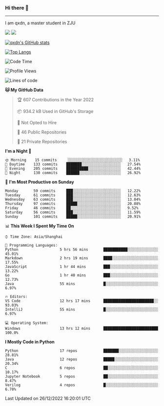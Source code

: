 ### Hi there 👋
---

I am qxdn, a master student in ZJU

[![](https://img.shields.io/badge/blog-qxdn-brightgreen?style=for-the-badge&logo=hexo)](https://qianxu.run) [![](https://img.shields.io/badge/bilibili-qxdn-ff69b4?style=for-the-badge&logo=Bilibili)](https://space.bilibili.com/11674667)


[![qxdn's GitHub stats](https://github-readme-stats.vercel.app/api?username=qxdn&count_private=true&show_icons=true)](https://github.com/qxdn)

[![Top Langs](https://github-readme-stats.vercel.app/api/top-langs/?username=qxdn&layout=compact)](https://github.com/qxdn)

<!--START_SECTION:waka-->
![Code Time](http://img.shields.io/badge/Code%20Time-702%20hrs%2045%20mins-blue)

![Profile Views](http://img.shields.io/badge/Profile%20Views-31-blue)

![Lines of code](https://img.shields.io/badge/From%20Hello%20World%20I%27ve%20Written-1%20Million%20lines%20of%20code-blue)

**🐱 My GitHub Data** 

> 🏆 607 Contributions in the Year 2022
 > 
> 📦 934.2 kB Used in GitHub's Storage 
 > 
> 🚫 Not Opted to Hire
 > 
> 📜 46 Public Repositories 
 > 
> 🔑 21 Private Repositories  
 > 
**I'm a Night 🦉** 

```text
🌞 Morning    15 commits     ░░░░░░░░░░░░░░░░░░░░░░░░░   3.11% 
🌆 Daytime    133 commits    ███████░░░░░░░░░░░░░░░░░░   27.54% 
🌃 Evening    205 commits    ██████████░░░░░░░░░░░░░░░   42.44% 
🌙 Night      130 commits    ██████░░░░░░░░░░░░░░░░░░░   26.92%

```
📅 **I'm Most Productive on Sunday** 

```text
Monday       59 commits     ███░░░░░░░░░░░░░░░░░░░░░░   12.22% 
Tuesday      61 commits     ███░░░░░░░░░░░░░░░░░░░░░░   12.63% 
Wednesday    63 commits     ███░░░░░░░░░░░░░░░░░░░░░░   13.04% 
Thursday     97 commits     █████░░░░░░░░░░░░░░░░░░░░   20.08% 
Friday       46 commits     ██░░░░░░░░░░░░░░░░░░░░░░░   9.52% 
Saturday     56 commits     ███░░░░░░░░░░░░░░░░░░░░░░   11.59% 
Sunday       101 commits    █████░░░░░░░░░░░░░░░░░░░░   20.91%

```


📊 **This Week I Spent My Time On** 

```text
⌚︎ Time Zone: Asia/Shanghai

💬 Programming Languages: 
Python                   5 hrs 56 mins       ███████████░░░░░░░░░░░░░░   45.01% 
Markdown                 2 hrs 19 mins       ████░░░░░░░░░░░░░░░░░░░░░   17.55% 
JavaScript               1 hr 44 mins        ███░░░░░░░░░░░░░░░░░░░░░░   13.22% 
Go                       1 hr 40 mins        ███░░░░░░░░░░░░░░░░░░░░░░   12.73% 
Java                     55 mins             █░░░░░░░░░░░░░░░░░░░░░░░░   6.97%

🔥 Editors: 
VS Code                  12 hrs 17 mins      ███████████████████████░░   93.03% 
IntelliJ                 55 mins             █░░░░░░░░░░░░░░░░░░░░░░░░   6.97%

💻 Operating System: 
Windows                  13 hrs 12 mins      █████████████████████████   100.0%

```

**I Mostly Code in Python** 

```text
Python                   17 repos            ███████░░░░░░░░░░░░░░░░░░   28.81% 
Java                     12 repos            █████░░░░░░░░░░░░░░░░░░░░   20.34% 
C                        6 repos             ██░░░░░░░░░░░░░░░░░░░░░░░   10.17% 
Jupyter Notebook         5 repos             ██░░░░░░░░░░░░░░░░░░░░░░░   8.47% 
Verilog                  4 repos             █░░░░░░░░░░░░░░░░░░░░░░░░   6.78%

```



 Last Updated on 26/12/2022 16:20:01 UTC
<!--END_SECTION:waka-->

<!--
**qxdn/qxdn** is a ✨ _special_ ✨ repository because its `README.md` (this file) appears on your GitHub profile.

Here are some ideas to get you started:

- 🔭 I’m currently working on ...
- 🌱 I’m currently learning ...
- 👯 I’m looking to collaborate on ...
- 🤔 I’m looking for help with ...
- 💬 Ask me about ...
- 📫 How to reach me: ...
- 😄 Pronouns: ...
- ⚡ Fun fact: ...
-->
